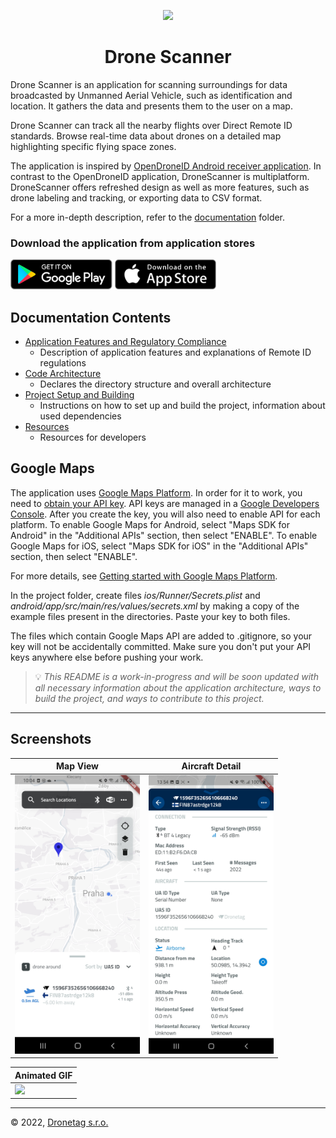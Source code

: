 <p align="center">
  <img src="assets/images/icon.png" width="96" />
</p>
<h1 align="center">Drone Scanner</h1>

Drone Scanner is an application for scanning surroundings for data broadcasted by Unmanned Aerial Vehicle, such as identification and location. It gathers the data and presents them to the user on a map.

Drone Scanner can track all the nearby flights over Direct Remote ID standards. Browse real-time data about drones on a detailed map highlighting specific flying space zones. 

The application is inspired by [OpenDroneID Android receiver application](https://github.com/opendroneid/receiver-android). In contrast to the OpenDroneID application, DroneScanner is multiplatform. DroneScanner offers refreshed design as well as more features, such as drone labeling and tracking, or exporting data to CSV format.

For a more in-depth description, refer to the [documentation](./docs/) folder.

### Download the application from application stores

<div>
<a href='https://play.google.com/store/apps/details?id=cz.dronetag.dronescanner' target='_blank'><img alt='Get it on Google Play' src='assets/images/google_play.png' height='48px'/></a>
<a href='https://apps.apple.com/app/drone-scanner/id1644548782' target='_blank'><img alt='Get it on the App Store' src='assets/images/app_store.png' height='48px'/></a>
</div>

## Documentation Contents

* [Application Features and Regulatory Compliance](./docs/features.md)
    * Description of application features and explanations of Remote ID regulations 
* [Code Architecture](./docs/architecture.md)
    * Declares the directory structure and overall architecture
* [Project Setup and Building](./docs/build.md)
    * Instructions on how to set up and build the project, information about used dependencies
* [Resources](./docs/resources.md)
    * Resources for developers

## Google Maps

The application uses [Google Maps Platform](https://cloud.google.com/maps-platform/). In order for it to work, you need to [obtain your API key](https://developers.google.com/maps/documentation/maps-static/get-api-key). API keys are managed in a [Google Developers Console](https://console.cloud.google.com/). After you create the key, you will also need to enable API for each platform. To enable Google Maps for Android, select "Maps SDK for Android" in the "Additional APIs" section, then select "ENABLE". To enable Google Maps for iOS, select "Maps SDK for iOS" in the "Additional APIs" section, then select "ENABLE".

For more details, see [Getting started with Google Maps Platform](https://developers.google.com/maps/gmp-get-started).

In the project folder, create files *ios/Runner/Secrets.plist* and *android/app/src/main/res/values/secrets.xml* by making a copy of the example files present in the directories. Paste your key to both files.

The files which contain Google Maps API are added to .gitignore, so your key will not be accidentally committed. Make sure you don't put your API keys anywhere else before pushing your work.

> 💡 _This README is a work-in-progress and will be soon updated with all necessary information about the application architecture, ways to build the project, and ways to contribute to this project._

---

## Screenshots


| Map View       | Aircraft Detail           |
| ------------- |:-------------:|
|<img src="/assets/screenshots/map_page.jpg" width="200"/>| <img src="/assets/screenshots/detail.jpg" width="200"/> |

| Animated GIF      |
| ------------- |
|<img src="/assets/screenshots/app-usage.gif" width="200"/>|


---

© 2022, [Dronetag s.r.o.](https://dronetag.cz)
